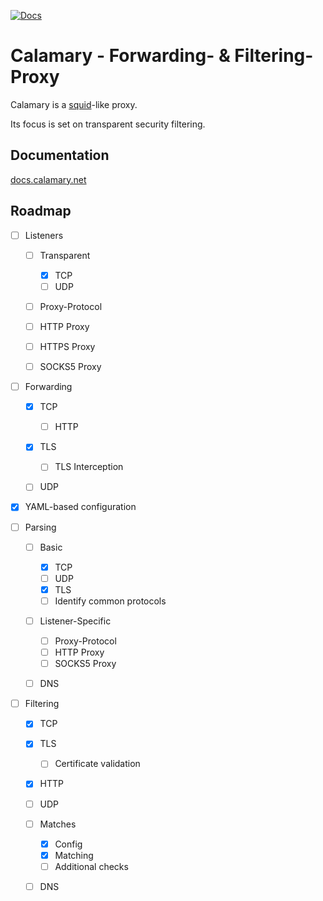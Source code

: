 [![Docs](https://readthedocs.org/projects/calamary/badge/?version=latest)](https://docs.calamary.net/en/latest/?badge=latest)

# Calamary - Forwarding- & Filtering-Proxy

Calamary is a [squid](http://www.squid-cache.org/)-like proxy.

Its focus is set on transparent security filtering.

## Documentation

[docs.calamary.net](https://docs.calamary.net)

## Roadmap

- [ ] Listeners

  - [ ] Transparent

    - [x] TCP
    - [ ] UDP

  - [ ] Proxy-Protocol

  - [ ] HTTP Proxy

  - [ ] HTTPS Proxy

  - [ ] SOCKS5 Proxy

- [ ] Forwarding

  - [x] TCP

    - [ ] HTTP

  - [x] TLS

    - [ ] TLS Interception

  - [ ] UDP

- [x] YAML-based configuration

- [ ] Parsing

  - [ ] Basic

    - [x] TCP
    - [ ] UDP
    - [x] TLS
    - [ ] Identify common protocols

  - [ ] Listener-Specific

    - [ ] Proxy-Protocol
    - [ ] HTTP Proxy
    - [ ] SOCKS5 Proxy

  - [ ] DNS

- [ ] Filtering

  - [x] TCP
  - [x] TLS

    - [ ] Certificate validation

  - [x] HTTP
  - [ ] UDP

  - [ ] Matches

    - [x] Config
    - [x] Matching
    - [ ] Additional checks

  - [ ] DNS
